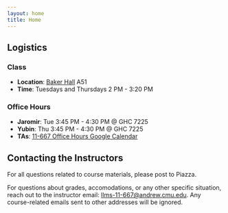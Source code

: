 ```yaml
---
layout: home
title: Home
---
```


## Logistics

### Class
* **Location**: [Baker Hall](https://www.cmu.edu/finance/property-space/floorplan-room/acad-admin/BPH/index.html) A51
* **Time**: Tuesdays and Thursdays 2 PM - 3:20 PM

### Office Hours

* **Jaromir**: Tue 3:45 PM - 4:30 PM @ GHC 7225
* **Yubin**: Thu 3:45 PM - 4:30 PM @ GHC 7225
* **TAs**: [11-667 Office Hours Google Calendar](https://calendar.google.com/calendar/embed?src=c_ed5c37618eae41c135dc7a58a12f2a2053c79876bfa7c9b89864b34c669dcf16%40group.calendar.google.com&ctz=America%2FNew_York)

## Contacting the Instructors

For all questions related to course materials, please post to Piazza.

For questions about grades, accomodations, or any other specific situation, reach out to the instructor email: llms-11-667@andrew.cmu.edu. Any course-related emails sent to other addresses will be ignored.